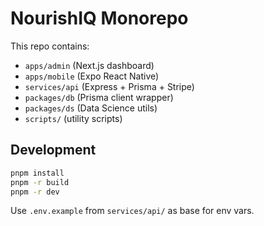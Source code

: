 # NourishIQ Monorepo

This repo contains:

- `apps/admin` (Next.js dashboard)
- `apps/mobile` (Expo React Native)
- `services/api` (Express + Prisma + Stripe)
- `packages/db` (Prisma client wrapper)
- `packages/ds` (Data Science utils)
- `scripts/` (utility scripts)

## Development

```bash
pnpm install
pnpm -r build
pnpm -r dev
```

Use `.env.example` from `services/api/` as base for env vars.
